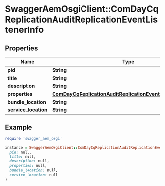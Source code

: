 # SwaggerAemOsgiClient::ComDayCqReplicationAuditReplicationEventListenerInfo

## Properties

| Name | Type | Description | Notes |
| ---- | ---- | ----------- | ----- |
| **pid** | **String** |  | [optional] |
| **title** | **String** |  | [optional] |
| **description** | **String** |  | [optional] |
| **properties** | [**ComDayCqReplicationAuditReplicationEventListenerProperties**](ComDayCqReplicationAuditReplicationEventListenerProperties.md) |  | [optional] |
| **bundle_location** | **String** |  | [optional] |
| **service_location** | **String** |  | [optional] |

## Example

```ruby
require 'swagger_aem_osgi'

instance = SwaggerAemOsgiClient::ComDayCqReplicationAuditReplicationEventListenerInfo.new(
  pid: null,
  title: null,
  description: null,
  properties: null,
  bundle_location: null,
  service_location: null
)
```

